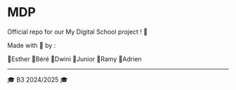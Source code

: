 # MDP

Official repo for our My Digital School project ! 📝

Made with 💙 by : 

🔹Esther
🔹Béré
🔹Dwini
🔹Junior
🔹Ramy
🔹Adrien

-------------------
🎓 B3 2024/2025 🎓
